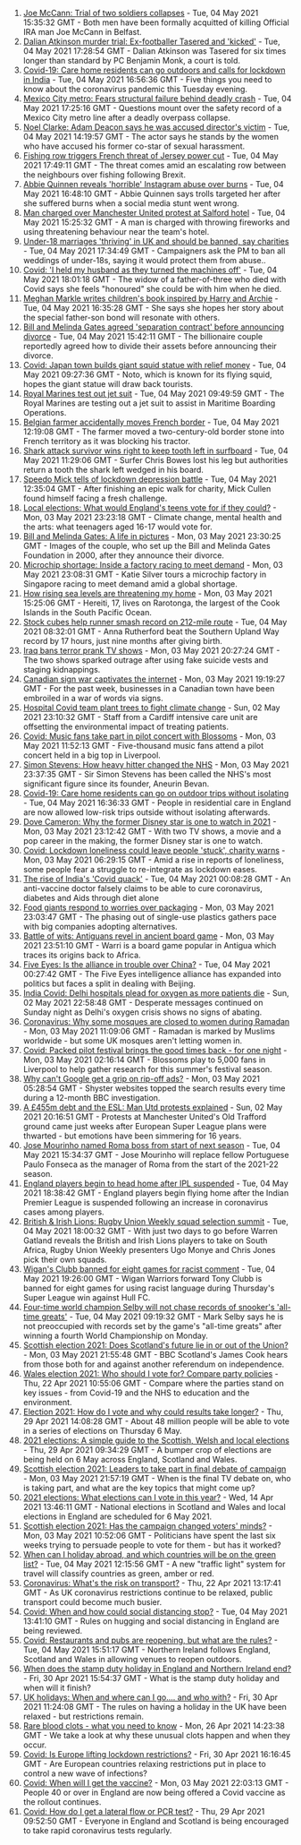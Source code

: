 1. [Joe McCann: Trial of two soldiers collapses](https://www.bbc.co.uk/news/uk-northern-ireland-56942056) - Tue, 04 May 2021 15:35:32 GMT - Both men have been formally acquitted of killing Official IRA man Joe McCann in Belfast.
2. [Dalian Atkinson murder trial: Ex-footballer Tasered and 'kicked'](https://www.bbc.co.uk/news/uk-england-shropshire-56979521) - Tue, 04 May 2021 17:28:54 GMT - Dalian Atkinson was Tasered for six times longer than standard by PC Benjamin Monk, a court is told.
3. [Covid-19: Care home residents can go outdoors and calls for lockdown in India](https://www.bbc.co.uk/news/uk-56986787) - Tue, 04 May 2021 16:56:36 GMT - Five things you need to know about the coronavirus pandemic this Tuesday evening.
4. [Mexico City metro: Fears structural failure behind deadly crash](https://www.bbc.co.uk/news/world-latin-america-56985164) - Tue, 04 May 2021 17:25:16 GMT - Questions mount over the safety record of a Mexico City metro line after a deadly overpass collapse.
5. [Noel Clarke: Adam Deacon says he was accused director's victim](https://www.bbc.co.uk/news/entertainment-arts-56983555) - Tue, 04 May 2021 14:19:57 GMT - The actor says he stands by the women who have accused his former co-star of sexual harassment.
6. [Fishing row triggers French threat of Jersey power cut](https://www.bbc.co.uk/news/world-europe-56984886) - Tue, 04 May 2021 17:49:11 GMT - The threat comes amid an escalating row between the neighbours over fishing following Brexit.
7. [Abbie Quinnen reveals 'horrible' Instagram abuse over burns](https://www.bbc.co.uk/news/uk-56971201) - Tue, 04 May 2021 16:48:10 GMT - Abbie Quinnen says trolls targeted her after she suffered burns when a social media stunt went wrong.
8. [Man charged over Manchester United protest at Salford hotel](https://www.bbc.co.uk/news/uk-england-manchester-56985710) - Tue, 04 May 2021 15:25:32 GMT - A man is charged with throwing fireworks and using threatening behaviour near the team's hotel.
9. [Under-18 marriages 'thriving' in UK and should be banned, say charities](https://www.bbc.co.uk/news/uk-56982309) - Tue, 04 May 2021 17:34:49 GMT - Campaigners ask the PM to ban all weddings of under-18s, saying it would protect them from abuse..
10. [Covid: 'I held my husband as they turned the machines off'](https://www.bbc.co.uk/news/uk-wales-56985530) - Tue, 04 May 2021 18:01:18 GMT - The widow of a father-of-three who died with Covid says she feels "honoured" she could be with him when he died.
11. [Meghan Markle writes children's book inspired by Harry and Archie](https://www.bbc.co.uk/news/entertainment-arts-56978021) - Tue, 04 May 2021 16:35:28 GMT - She says she hopes her story about the special father-son bond will resonate with others.
12. [Bill and Melinda Gates agreed 'separation contract' before announcing divorce](https://www.bbc.co.uk/news/world-us-canada-56984733) - Tue, 04 May 2021 15:42:11 GMT - The billionaire couple reportedly agreed how to divide their assets before announcing their divorce.
13. [Covid: Japan town builds giant squid statue with relief money](https://www.bbc.co.uk/news/world-europe-56978075) - Tue, 04 May 2021 09:27:36 GMT - Noto, which is known for its flying squid, hopes the giant statue will draw back tourists.
14. [Royal Marines test out jet suit](https://www.bbc.co.uk/news/uk-56979994) - Tue, 04 May 2021 09:49:59 GMT - The Royal Marines are testing out a jet suit to assist in Maritime Boarding Operations.
15. [Belgian farmer accidentally moves French border](https://www.bbc.co.uk/news/world-europe-56978344) - Tue, 04 May 2021 12:19:08 GMT - The farmer moved a two-century-old border stone into French territory as it was blocking his tractor.
16. [Shark attack survivor wins right to keep tooth left in surfboard](https://www.bbc.co.uk/news/world-australia-56979429) - Tue, 04 May 2021 11:29:06 GMT - Surfer Chris Bowes lost his leg but authorities return a tooth the shark left wedged in his board.
17. [Speedo Mick tells of lockdown depression battle](https://www.bbc.co.uk/news/uk-56982991) - Tue, 04 May 2021 12:35:04 GMT - After finishing an epic walk for charity, Mick Cullen found himself facing a fresh challenge.
18. [Local elections: What would England's teens vote for if they could?](https://www.bbc.co.uk/news/uk-politics-56949103) - Mon, 03 May 2021 23:23:18 GMT - Climate change, mental health and the arts: what teenagers aged 16-17 would vote for.
19. [Bill and Melinda Gates: A life in pictures](https://www.bbc.co.uk/news/world-us-canada-56974222) - Mon, 03 May 2021 23:30:25 GMT - Images of the couple, who set up the Bill and Melinda Gates Foundation in 2000, after they announce their divorce.
20. [Microchip shortage: Inside a factory racing to meet demand](https://www.bbc.co.uk/news/business-56943292) - Mon, 03 May 2021 23:08:31 GMT - Katie Silver tours a microchip factory in Singapore racing to meet demand amid a global shortage.
21. [How rising sea levels are threatening my home](https://www.bbc.co.uk/news/world-asia-56853156) - Mon, 03 May 2021 15:25:06 GMT - Hereiti, 17, lives on Rarotonga, the largest of the Cook Islands in the South Pacific Ocean.
22. [Stock cubes help runner smash record on 212-mile route](https://www.bbc.co.uk/news/uk-scotland-56971220) - Tue, 04 May 2021 08:32:01 GMT - Anna Rutherford beat the Southern Upland Way record by 17 hours, just nine months after giving birth.
23. [Iraq bans terror prank TV shows](https://www.bbc.co.uk/news/world-middle-east-56973968) - Mon, 03 May 2021 20:27:24 GMT - The two shows sparked outrage after using fake suicide vests and staging kidnappings.
24. [Canadian sign war captivates the internet](https://www.bbc.co.uk/news/world-us-canada-56972907) - Mon, 03 May 2021 19:19:27 GMT - For the past week, businesses in a Canadian town have been embroiled in a war of words via signs.
25. [Hospital Covid team plant trees to fight climate change](https://www.bbc.co.uk/news/science-environment-56944931) - Sun, 02 May 2021 23:10:32 GMT - Staff from a Cardiff intensive care unit are offsetting the environmental impact of treating patients.
26. [Covid: Music fans take part in pilot concert with Blossoms](https://www.bbc.co.uk/news/entertainment-arts-56971450) - Mon, 03 May 2021 11:52:13 GMT - Five-thousand music fans attend a pilot concert held in a big top in Liverpool.
27. [Simon Stevens: How heavy hitter changed the NHS](https://www.bbc.co.uk/news/health-56945830) - Mon, 03 May 2021 23:37:35 GMT - Sir Simon Stevens has been called the NHS's most significant figure since its founder, Aneurin Bevan.
28. [Covid-19: Care home residents can go on outdoor trips without isolating](https://www.bbc.co.uk/news/uk-56977779) - Tue, 04 May 2021 16:36:33 GMT - People in residential care in England are now allowed low-risk trips outside without isolating afterwards.
29. [Dove Cameron: Why the former Disney star is one to watch in 2021](https://www.bbc.co.uk/news/entertainment-arts-56943632) - Mon, 03 May 2021 23:12:42 GMT - With two TV shows, a movie and a pop career in the making, the former Disney star is one to watch.
30. [Covid: Lockdown loneliness could leave people 'stuck', charity warns](https://www.bbc.co.uk/news/uk-england-56808885) - Mon, 03 May 2021 06:29:15 GMT - Amid a rise in reports of loneliness, some people fear a struggle to re-integrate as lockdown eases.
31. [The rise of India's 'Covid quack'](https://www.bbc.co.uk/news/blogs-trending-56845610) - Tue, 04 May 2021 00:08:28 GMT - An anti-vaccine doctor falsely claims to be able to cure coronavirus, diabetes and Aids through diet alone
32. [Food giants respond to worries over packaging](https://www.bbc.co.uk/news/business-56770732) - Mon, 03 May 2021 23:03:47 GMT - The phasing out of single-use plastics gathers pace with big companies adopting alternatives.
33. [Battle of wits: Antiguans revel in ancient board game](https://www.bbc.co.uk/news/world-latin-america-56814500) - Mon, 03 May 2021 23:51:10 GMT - Warri is a board game popular in Antigua which traces its origins back to Africa.
34. [Five Eyes: Is the alliance in trouble over China?](https://www.bbc.co.uk/news/world-56970640) - Tue, 04 May 2021 00:27:42 GMT - The Five Eyes intelligence alliance has expanded into politics but faces a split in dealing with Beijing.
35. [India Covid: Delhi hospitals plead for oxygen as more patients die](https://www.bbc.co.uk/news/world-asia-india-56940595) - Sun, 02 May 2021 22:58:48 GMT - Desperate messages continued on Sunday night as Delhi's oxygen crisis shows no signs of abating.
36. [Coronavirus: Why some mosques are closed to women during Ramadan](https://www.bbc.co.uk/news/uk-56937289) - Mon, 03 May 2021 11:09:06 GMT - Ramadan is marked by Muslims worldwide - but some UK mosques aren't letting women in.
37. [Covid: Packed pilot festival brings the good times back - for one night](https://www.bbc.co.uk/news/entertainment-arts-56962231) - Mon, 03 May 2021 02:16:14 GMT - Blossoms play to 5,000 fans in Liverpool to help gather research for this summer's festival season.
38. [Why can't Google get a grip on rip-off ads?](https://www.bbc.co.uk/news/technology-56886957) - Mon, 03 May 2021 05:28:54 GMT - Shyster websites topped the search results every time during a 12-month BBC investigation.
39. [A £455m debt and the ESL: Man Utd protests explained](https://www.bbc.co.uk/sport/football/56966096) - Sun, 02 May 2021 20:16:51 GMT - Protests at Manchester United's Old Trafford ground came just weeks after European Super League plans were thwarted - but emotions have been simmering for 16 years.
40. [Jose Mourinho named Roma boss from start of next season](https://www.bbc.co.uk/sport/football/56983649) - Tue, 04 May 2021 15:34:37 GMT - Jose Mourinho will replace fellow Portuguese Paulo Fonseca as the manager of Roma from the start of the 2021-22 season.
41. [England players begin to head home after IPL suspended](https://www.bbc.co.uk/sport/cricket/56988015) - Tue, 04 May 2021 18:38:42 GMT - England players begin flying home after the Indian Premier League is suspended following an increase in coronavirus cases among players.
42. [British & Irish Lions: Rugby Union Weekly squad selection summit](https://www.bbc.co.uk/sport/rugby-union/56983845) - Tue, 04 May 2021 18:00:32 GMT - With just two days to go before Warren Gatland reveals the British and Irish Lions players to take on South Africa, Rugby Union Weekly presenters Ugo Monye and Chris Jones pick their own squads.
43. [Wigan's Clubb banned for eight games for racist comment](https://www.bbc.co.uk/sport/rugby-league/56988616) - Tue, 04 May 2021 19:26:00 GMT - Wigan Warriors forward Tony Clubb is banned for eight games for using racist language during Thursday's Super League win against Hull FC.
44. [Four-time world champion Selby will not chase records of snooker's 'all-time greats'](https://www.bbc.co.uk/sport/snooker/56973917) - Tue, 04 May 2021 09:19:32 GMT - Mark Selby says he is not preoccupied with records set by the game's "all-time greats" after winning a fourth World Championship on Monday.
45. [Scottish election 2021: Does Scotland's future lie in or out of the Union?](https://www.bbc.co.uk/news/uk-scotland-56970549) - Mon, 03 May 2021 21:55:48 GMT - BBC Scotland's James Cook hears from those both for and against another referendum on independence.
46. [Wales election 2021: Who should I vote for? Compare party policies](https://www.bbc.co.uk/news/uk-wales-politics-56499726) - Thu, 22 Apr 2021 10:55:06 GMT - Compare where the parties stand on key issues - from Covid-19 and the NHS to education and the environment.
47. [Election 2021: How do I vote and why could results take longer?](https://www.bbc.co.uk/news/uk-politics-56581106) - Thu, 29 Apr 2021 14:08:28 GMT - About 48 million people will be able to vote in a series of elections on Thursday 6 May.
48. [2021 elections: A simple guide to the Scottish, Welsh and local elections](https://www.bbc.co.uk/news/uk-politics-56286643) - Thu, 29 Apr 2021 09:34:29 GMT - A bumper crop of elections are being held on 6 May across England, Scotland and Wales.
49. [Scottish election 2021: Leaders to take part in final debate of campaign](https://www.bbc.co.uk/news/uk-scotland-scotland-politics-56930731) - Mon, 03 May 2021 21:57:19 GMT - When is the final TV debate on, who is taking part, and what are the key topics that might come up?
50. [2021 elections: What elections can I vote in this year?](https://www.bbc.co.uk/news/56129210) - Wed, 14 Apr 2021 13:46:11 GMT - National elections in Scotland and Wales and local elections in England are scheduled for 6 May 2021.
51. [Scottish election 2021: Has the campaign changed voters' minds?](https://www.bbc.co.uk/news/uk-scotland-scotland-politics-56969880) - Mon, 03 May 2021 10:52:06 GMT - Politicians have spent the last six weeks trying to persuade people to vote for them - but has it worked?
52. [When can I holiday abroad, and which countries will be on the green list?](https://www.bbc.co.uk/news/explainers-52544307) - Tue, 04 May 2021 12:15:56 GMT - A new "traffic light" system for travel will classify countries as green, amber or red.
53. [Coronavirus: What's the risk on transport?](https://www.bbc.co.uk/news/health-51736185) - Thu, 22 Apr 2021 13:17:41 GMT - As UK coronavirus restrictions continue to be relaxed, public transport could become much busier.
54. [Covid: When and how could social distancing stop?](https://www.bbc.co.uk/news/uk-51506729) - Tue, 04 May 2021 13:41:10 GMT - Rules on hugging and social distancing in England are being reviewed.
55. [Covid: Restaurants and pubs are reopening, but what are the rules?](https://www.bbc.co.uk/news/business-52977388) - Tue, 04 May 2021 15:51:17 GMT - Northern Ireland follows England, Scotland and Wales in allowing venues to reopen outdoors.
56. [When does the stamp duty holiday in England and Northern Ireland end?](https://www.bbc.co.uk/news/business-53319433) - Fri, 30 Apr 2021 15:54:37 GMT - What is the stamp duty holiday and when will it finish?
57. [UK holidays: When and where can I go.... and who with?](https://www.bbc.co.uk/news/explainers-52646738) - Fri, 30 Apr 2021 11:24:08 GMT - The rules on having a holiday in the UK have been relaxed - but restrictions remain.
58. [Rare blood clots - what you need to know](https://www.bbc.co.uk/news/health-56674796) - Mon, 26 Apr 2021 14:23:38 GMT - We take a look at why these unusual clots happen and when they occur.
59. [Covid: Is Europe lifting lockdown restrictions?](https://www.bbc.co.uk/news/explainers-53640249) - Fri, 30 Apr 2021 16:16:45 GMT - Are European countries relaxing restrictions put in place to control a new wave of infections?
60. [Covid: When will I get the vaccine?](https://www.bbc.co.uk/news/health-55045639) - Mon, 03 May 2021 22:03:13 GMT - People 40 or over in England are now being offered a Covid vaccine as the rollout continues.
61. [Covid: How do I get a lateral flow or PCR test?](https://www.bbc.co.uk/news/health-51943612) - Thu, 29 Apr 2021 09:52:50 GMT - Everyone in England and Scotland is being encouraged to take rapid coronavirus tests regularly.
